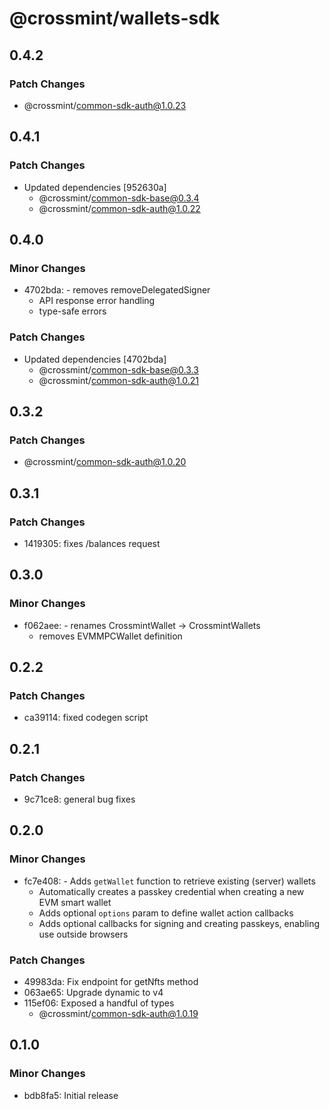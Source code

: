 # @crossmint/wallets-sdk

## 0.4.2

### Patch Changes

- @crossmint/common-sdk-auth@1.0.23

## 0.4.1

### Patch Changes

- Updated dependencies [952630a]
  - @crossmint/common-sdk-base@0.3.4
  - @crossmint/common-sdk-auth@1.0.22

## 0.4.0

### Minor Changes

- 4702bda: - removes removeDelegatedSigner
  - API response error handling
  - type-safe errors

### Patch Changes

- Updated dependencies [4702bda]
  - @crossmint/common-sdk-base@0.3.3
  - @crossmint/common-sdk-auth@1.0.21

## 0.3.2

### Patch Changes

- @crossmint/common-sdk-auth@1.0.20

## 0.3.1

### Patch Changes

- 1419305: fixes /balances request

## 0.3.0

### Minor Changes

- f062aee: - renames CrossmintWallet → CrossmintWallets
  - removes EVMMPCWallet definition

## 0.2.2

### Patch Changes

- ca39114: fixed codegen script

## 0.2.1

### Patch Changes

- 9c71ce8: general bug fixes

## 0.2.0

### Minor Changes

- fc7e408: - Adds `getWallet` function to retrieve existing (server) wallets
  - Automatically creates a passkey credential when creating a new EVM smart wallet
  - Adds optional `options` param to define wallet action callbacks
  - Adds optional callbacks for signing and creating passkeys, enabling use outside browsers

### Patch Changes

- 49983da: Fix endpoint for getNfts method
- 063ae65: Upgrade dynamic to v4
- 115ef06: Exposed a handful of types
  - @crossmint/common-sdk-auth@1.0.19

## 0.1.0

### Minor Changes

- bdb8fa5: Initial release

